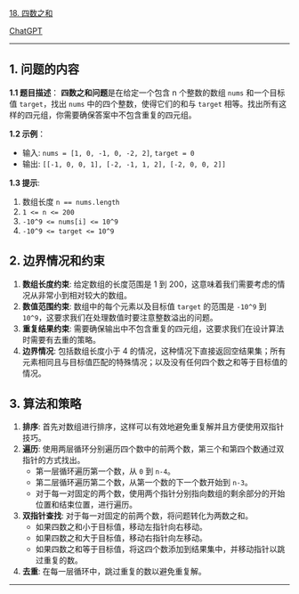 [18. 四数之和](https://leetcode.cn/problems/4sum)

[ChatGPT](https://chat.openai.com/share/f86c6f6a-ce0f-43c6-a415-e09f0d17655e)

---

## 1. 问题的内容
**1.1 题目描述**：
**四数之和问题**是在给定一个包含 n 个整数的数组 `nums` 和一个目标值 `target`，找出 `nums` 中的四个整数，使得它们的和与 `target` 相等。找出所有这样的四元组，你需要确保答案中不包含重复的四元组。

**1.2 示例**：
- 输入: `nums = [1, 0, -1, 0, -2, 2]`, `target = 0`
- 输出: `[[-1, 0, 0, 1], [-2, -1, 1, 2], [-2, 0, 0, 2]]`

**1.3 提示**:
1. 数组长度 `n == nums.length`
2. `1 <= n <= 200`
3. `-10^9 <= nums[i] <= 10^9`
4. `-10^9 <= target <= 10^9`

## 2. 边界情况和约束
1. **数组长度约束**: 给定数组的长度范围是 1 到 200，这意味着我们需要考虑的情况从非常小到相对较大的数组。
2. **数值范围约束**: 数组中的每个元素以及目标值 `target` 的范围是 `-10^9` 到 `10^9`，这要求我们在处理数值时要注意整数溢出的问题。
3. **重复结果约束**: 需要确保输出中不包含重复的四元组，这要求我们在设计算法时需要有去重的策略。
4. **边界情况**: 包括数组长度小于 4 的情况，这种情况下直接返回空结果集；所有元素相同且与目标值匹配的特殊情况；以及没有任何四个数之和等于目标值的情况。


## 3. 算法和策略
1. **排序**: 首先对数组进行排序，这样可以有效地避免重复解并且方便使用双指针技巧。
2. **遍历**: 使用两层循环分别遍历四个数中的前两个数，第三个和第四个数通过双指针的方式找出。
   - 第一层循环遍历第一个数，从 `0` 到 `n-4`。
   - 第二层循环遍历第二个数，从第一个数的下一个数开始到 `n-3`。
   - 对于每一对固定的两个数，使用两个指针分别指向数组的剩余部分的开始位置和结束位置，进行遍历。
3. **双指针查找**: 对于每一对固定的前两个数，将问题转化为两数之和。
   - 如果四数之和小于目标值，移动左指针向右移动。
   - 如果四数之和大于目标值，移动右指针向左移动。
   - 如果四数之和等于目标值，将这四个数添加到结果集中，并移动指针以跳过重复的数。
4. **去重**: 在每一层循环中，跳过重复的数以避免重复解。


---